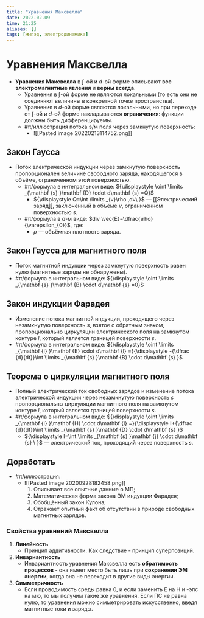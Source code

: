 ```yaml
---
title: "Уравнения Максвелла"
date: 2022.02.09
time: 21:25
aliases: []
tags: [ммпэд, электродинамика]
---
```


# Уравнения Максвелла

- **Уравнения Максвелла** в $\int$-ой и $d$-ой форме описывают **все электромагнитные явления** и **верны всегда**.
	- Уравнения в $\int$-ой форме не являются локальными (то есть они не соединяют величины в конкретной точке пространства).
    - Уравнения в $d$-ой форме являются локальными, но при переходе от $\int$-ой и $d$-ой форме накладываются **ограничения**: функции должны быть дифференцируемы.
	- #π/иллюстрация потока э/м поля через замкнутую поверхность:
		- ![[Pasted image 20220213114752.png]]

## Закон Гаусса

- Поток электрической индукции через замкнутую поверхность пропорционален величине свободного заряда, находящегося в объёме, ограниченном этой поверхностью.
	- #π/формула в интегральном виде: ${\displaystyle \oint \limits _{\mathbf {s} }\mathbf {D} \cdot d\mathbf {s} =Q}$
		- ${\displaystyle Q=\int \limits _{v}\rho ,dv\ }$ — [[Электрический заряд]], заключённый в объёме $v$, ограниченном поверхностью $s$.
	- #π/формула в $d$-м виде: $div \vec{E}=\dfrac{\rho}{\varepsilon_{0}}$, где:
		- $\rho$ — объёмная плотность заряда.

## Закон Гаусса для магнитного поля

- Поток магнитной индукции через замкнутую поверхность равен нулю (магнитные заряды не обнаружены).
- #π/формула в интегральном виде: ${\displaystyle \oint \limits _{\mathbf {s} }\mathbf {B} \cdot d\mathbf {s} =0}$

## Закон индукции Фарадея

- Изменение потока магнитной индукции, проходящего через незамкнутую поверхность $s$, взятое с обратным знаком, пропорционально циркуляции электрического поля на замкнутом контуре $l$, который является границей поверхности $s$.
- #π/формула в интегральном виде: ${\displaystyle \oint \limits _{\mathbf {l} }\mathbf {E} \cdot d\mathbf {l} =}{\displaystyle -{\dfrac {d}{dt}}\int \limits _{\mathbf {s} }\mathbf {B} \cdot d\mathbf {s} }$

## Теорема о циркуляции магнитного поля

- Полный электрический ток свободных зарядов и изменение потока электрической индукции через незамкнутую поверхность $s$ пропорциональны циркуляции магнитного поля на замкнутом контуре $l$, который является границей поверхности $s$.
- #π/формула в интегральном виде: ${\displaystyle \oint \limits _{\mathbf {l} }\mathbf {H} \cdot d\mathbf {l} =}{\displaystyle I+{\dfrac {d}{dt}}\int \limits _{\mathbf {s} }\mathbf {D} \cdot d\mathbf {s} }$
	- ${\displaystyle I=\int \limits _{\mathbf {s} }\mathbf {j} \cdot d\mathbf {s} \ }$ — электрический ток, проходящий через поверхность $s$.

## Доработать

- #π/иллюстрация:
	- ![[Pasted image 20200928182458.png]]
		1. Описывает все опытные данные о МП;
		2. Математическая форма закона ЭМ индукции Фарадея;
		3. Обобщённый закон Кулона;
		4. Отражает опытный факт об отсутствии в природе свободных магнитных зарядов.

### Свойства уравнений Максвелла 

1. **Линейность**
	- Принцип аддитивности. Как следствие - принцип суперпозиций.
2. **Инвариантность**
	- Инвариантность уравнения Максвелла есть **обратимость процессов** - она имеет место быть лишь при **сохранении ЭМ энергии**, когда она не переходит в другие виды энергии.
3. **Симметричность**
	- Если проводимость среды равна 0, и если заменить Е на Н и -эпс на мю, то мы получим такие же уравнения. Если ПС не равна нулю, то уравнения можно симметрировать искусственно, введя магнитные токи и заряды.
